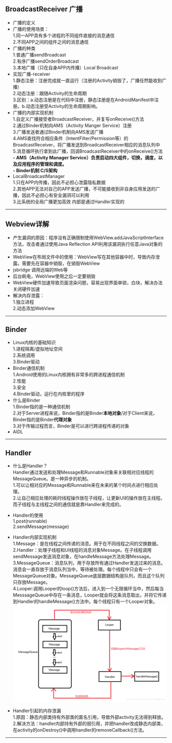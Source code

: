 ## BroadcastReceiver 广播 ##
- 广播的定义
- 广播的使用场景：  
	1.同一APP具有多个进程的不同组件直接的消息通信  
	2.不同APP之间的组件之间的消息通信
- 广播的种类  
	1.普通广播sendBroadcast  
	2.有序广播sendOrderBroadcast  
	3.本地广播（只在自身APP内传播）Local Broadcast
- 实现广播-receiver  
	1.静态注册：注册完成就一直运行（注册的Activity销毁了，广播任然能收到广播）  
	2.动态注册：跟随Activity的生命周期  
	3.区别：a.动态注册是在代码中注册，静态注册是在AndroidManifest中注册。b.动态注册受Activity的生命周期影响。
- 广播的内部实现机制  
	1.自定义广播接受者BroadcastReceiver，并复写onReceive()方法  
	2.通过Binder机制向AMS（Activity Manger Service）注册  
	3.广播发送者通过Binder机制向AMS发送广播  
	4.AMS查找符合相应条件（IntentFilter/Permission等）的BroadcastReceiver，将广播发送到BroadcastReceiver相应的消息队列中  
	5.消息循环执行拿到此广播，回调BroadcastReceiver中的onReceive()方法  
**- AMS（Activity Manager Service）负责启动四大组件，切换，调度，以及应用程序的管理和调度。**  
**- Binder机制 C/S架构**  
- LocalBroadcastManager  
	1.只在APP内传播，因此不必担心泄露隐私数据  
	2.其他APP无法对自己的APP发送广播，不可能接收到非自身应用发送的广播，因此不必担心有安全漏洞可以利用  
	3.比系统的全局广播更加高效 内部是通过Handler实现的  

----------
## Webview详解 ##

- 产生漏洞的原因：程序没有正确限制使用WebView.addJavaScriptInterface方法，攻击者通过使用Java Reflection API利用该漏洞执行任意Java对象的方法
- WebView在布局文件中的使用：WebView写在其他容器中时，导致内存泄露。需要先在容器中销毁，在销毁WebView
- jsbridge 调用远端的Web等
- 后台耗电，WebView使用之后一定要销毁
- WebView硬件加速导致页面渲染问题，容易出现界面单锁，白块，解决办法关闭硬件加速
- 解决内存泄露：  
	1.独立进程  
	2.动态添加WebView

----------
## Binder ##
- Linux内核的基础知识  
	1.进程隔离/虚拟地址空间  
	2.系统调用  
	3.Binder驱动
- Binder通信机制  
	1.Android使用的Linux内核拥有非常多的跨进程通信机制  
	2.性能  
	3.安全  
	4.Binder驱动，运行在内核里的程序
- 什么是Binder  
	1.Binder指的是一种通信机制  
	2.对于Server进程来说，Binder指的是Binder**本地对象**/对于Client来说，Binder指的是Binder**代理对象**  
	3.对于传输过程而言，Binder是可以进行跨进程传递的对象
- AIDL   
	

----------
## Handler ##
- 什么是Handler？  
	Handler通过发送和处理Message和Runnable对象来关联相对应线程的MessageQueue。是一种异步的机制。  
	1.可以让相对应的Message和Runnable来在未来的某个时间点进行相应处理。  
	2.让自己相应处理的耗时线程操作放在子线程，让更新UI的操作放在主线程。而子线程与主线程之间的通信就是靠Handler来完成的。
- Handler的使用  
	1.post(runnable)  
	2.sendMessage(message)
- Handler内部实现机制  
	1.Message：是在线程之间传递的消息。用于在不同线程之间的交换数据。  
	2.Handler：处理子线程和UI线程的消息对象Message。在子线程调用sendMessage发送消息对象，在handleMessage方法处理Message。  
	3.MessageQueue：消息队列，用于存放所有通过Handler发送过来的消息。消息会一直存放于消息队列当中，等待被处理。每个线程中只会有一个MessageQueue对象。MessageQueue底层数据结构是队列，而且这个队列只存放Message。  
	4.Looper:调用Looper的loop()方法后，进入到一个无限循环当中，然后每当MesssageQueue中存在一条消息，Looper就会将这条消息取出，并将它传递到Handler的handleMessage()方法中。每个线程只有一个Looper对象。
![](https://raw.githubusercontent.com/lhhxsm/Ready/master/picture/Handler%E6%9C%BA%E5%88%B6.png)
	
- Handler引起的内存泄漏   
	1.原因：静态内部类持有外部类的匿名引用，导致外部activity无法得到释放。  
	2.解决方法：handler内部持有外部的弱引用，并把handler改成静态内部类，在activity的onDestroy()中调用handler的removeCallback()方法。

----------
